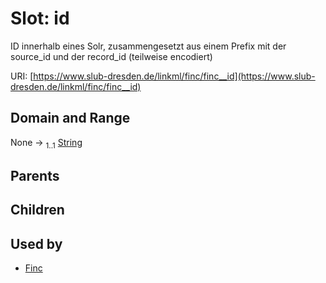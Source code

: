 
# Slot: id

ID innerhalb eines Solr, zusammengesetzt aus einem Prefix mit der source_id und der record_id (teilweise encodiert)

URI: [https://www.slub-dresden.de/linkml/finc/finc__id](https://www.slub-dresden.de/linkml/finc/finc__id)


## Domain and Range

None &#8594;  <sub>1..1</sub> [String](types/String.md)

## Parents


## Children


## Used by

 * [Finc](Finc.md)
